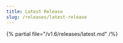 ```yaml
---
title: Latest Release
slug: /releases/latest-release
---
```


{% partial file="/v1.6/releases/latest.md" /%}
